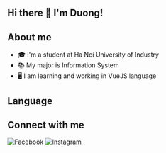 ## Hi there 👋 I'm Duong!
## About me

- 🎓 I'm a student at Ha Noi University of Industry
- 📚 My major is Information System
- 🖥️ I am learning and working in VueJS language

## Language


## Connect with me


[![Facebook](https://example.com/facebook-icon.png)](https://www.facebook.com/duongitbg01)
[![Instagram](https://example.com/instagram-icon.png)](https://www.instagram.com/duongbg01)

